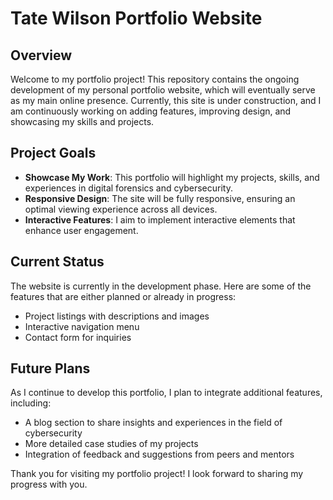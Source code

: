 # Tate Wilson Portfolio Website

## Overview

Welcome to my portfolio project! This repository contains the ongoing development of my personal portfolio website, which will eventually serve as my main online presence. Currently, this site is under construction, and I am continuously working on adding features, improving design, and showcasing my skills and projects.

## Project Goals

- **Showcase My Work**: This portfolio will highlight my projects, skills, and experiences in digital forensics and cybersecurity.
- **Responsive Design**: The site will be fully responsive, ensuring an optimal viewing experience across all devices.
- **Interactive Features**: I aim to implement interactive elements that enhance user engagement.

## Current Status

The website is currently in the development phase. Here are some of the features that are either planned or already in progress:

- Project listings with descriptions and images
- Interactive navigation menu
- Contact form for inquiries

## Future Plans

As I continue to develop this portfolio, I plan to integrate additional features, including:

- A blog section to share insights and experiences in the field of cybersecurity
- More detailed case studies of my projects
- Integration of feedback and suggestions from peers and mentors

Thank you for visiting my portfolio project! I look forward to sharing my progress with you.

